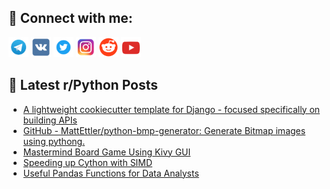 ## 🔎 Connect with me:
[<img src="https://github.com/bullbesh/bullbesh/blob/main/images/Telegram.png" width="32" height="32" />](https://t.me/bullbesh)
[<img src="https://github.com/bullbesh/bullbesh/blob/main/images/VK.png" width="32" height="32" />](https://vk.com/bullbesh)
[<img src="https://github.com/bullbesh/bullbesh/blob/main/images/Twitter.png" width="32" height="32" />](https://twitter.com/bullbesh1)
[<img src="https://github.com/bullbesh/bullbesh/blob/main/images/Instagram.png" width="32" height="32" />](https://www.instagram.com/bullbesh)
[<img src="https://github.com/bullbesh/bullbesh/blob/main/images/Reddit.png" width="32" height="32" />](https://www.reddit.com/user/bullbesh)
[<img src="https://github.com/bullbesh/bullbesh/blob/main/images/YouTube.png" width="32" height="32" />](https://www.youtube.com/channel/UCtfjRs6uzgq5mfm8S06WTcg)

## 📕 Latest r/Python Posts
<!-- BLOG-POST-LIST:START -->
- [A lightweight cookiecutter template for Django - focused specifically on building APIs](https://www.reddit.com/r/Python/comments/17k0g04/a_lightweight_cookiecutter_template_for_django/)
- [GitHub - MattEttler/python-bmp-generator: Generate Bitmap images using pythong.](https://www.reddit.com/r/Python/comments/17juuvh/github_mattettlerpythonbmpgenerator_generate/)
- [Mastermind Board Game Using Kivy GUI](https://www.reddit.com/r/Python/comments/17jua4w/mastermind_board_game_using_kivy_gui/)
- [Speeding up Cython with SIMD](https://www.reddit.com/r/Python/comments/17jtqbn/speeding_up_cython_with_simd/)
- [Useful Pandas Functions for Data Analysts](https://www.reddit.com/r/Python/comments/17jntff/useful_pandas_functions_for_data_analysts/)
<!-- BLOG-POST-LIST:END -->
